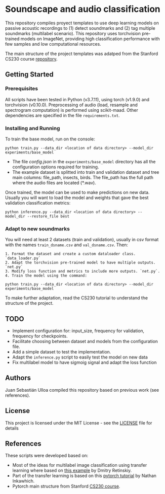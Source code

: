 # Soundscape and audio classification
 
This repository compiles proyect templates to use deep learning models on passive
acoustic recordings to (1) detect soundmarks and (2) tag multiple soundmarks 
(multilabel scenario). This repository uses torchvision pre-trained models on 
ImageNet, providing high classification performance with few samples and low 
computational resources.

The main structure of the project templates was adatped from the Stanford CS230 course 
[repository](https://github.com/cs230-stanford/cs230-code-examples/tree/master/pytorch/vision).

## Getting Started

### Prerequisites
All scripts have been tested in Python (v3.7.11), using torch (v1.9.0) and torchvision (v0.10.0).
Preprocessing of audio (load, resample and spectrogram computation) is performed using scikit-maad.
Other dependencies are specified in the file `requirements.txt`. 

### Installing and Running

To train the base model, run on the console:

```
python train.py --data_dir <location of data directory> --model_dir experiments/base_model
```

- The file *config.json* in the `experiments/base_model` directory has all the configuration options required for training.
- The example dataset is splitted into train and validation dataset and tree main 
columns: file_path, insects, birds. The file_path has the full path where the audio files
are located (*.wav).

Once trained, the model can be used to make predictions on new data. Usually you will 
want to load the model and weights that gave the best validation classification metrics:

```
python inference.py --data_dir <location of data directory> --model_dir --restore_file best

```

### Adapt to new soundmarks

You will need at least 2 datasets (train and validation), usually in csv format 
with the names `train_dsname.csv` and `val_dsname.csv`. Then:

    1. Format the dataset and create a custom dataloader class. `data_loader.py`
    2. Adapt the torchvision pre-trained model to have multiple outputs. `net.py`
    3. Modify loss function and metrics to include more outputs. `net.py`.
    4. Train the model using the command:
    
```
python train.py --data_dir <location of data directory> --model_dir experiments/base_model
```

To make further adaptation, read the CS230 tutorial to understand the structure of the project.

## TODO

- Implement configuration for: input_size, frequency for validation, frequency for checkpoints.
- Facilitate choosing between dataset and models from the configuration file.
- Add a simple dataset to test the implementation.
- Adapt the `inference.py` script to easily test the model on new data
- Fix multilabel model to have sigmoig signal and adapt the loss function

## Authors

Juan Sebastián Ulloa compiled this repository based on previous work (see references).

## License

This project is licensed under the MIT License - see the [LICENSE](LICENSE) file for details

## References

These scripts were developed based on:
- Most of the ideas for multilabel image classification using transfer learning where based on [this example](https://learnopencv.com/multi-label-image-classification-with-pytorch/) by Dmitry Retinskiy.
- Part of the transfer learning is based on this [pytorch tutorial](https://pytorch.org/tutorials/beginner/finetuning_torchvision_models_tutorial.html#finetuning-torchvision-models) by Nathan Inkawhich.
- Pytorch main structure from Stanford [CS230 course](https://github.com/cs230-stanford/cs230-code-examples/tree/master/pytorch/vision).
